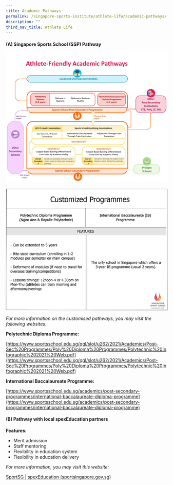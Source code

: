 ```yaml
---
title: Academic Pathways
permalink: /singapore-sports-institute/athlete-life/academic-pathways/
description: ""
third_nav_title: Athlete Life
---
```

#### **(A) Singapore Sports School (SSP) Pathway**

![Athlete-Friendly_Academic_Pathway](/images/What%20We%20Do/Singapore%20Sports%20Institute/Athlete%20Life/SpexEducation/Academic%20Pathways/Athlete-Friendly_Academic_Pathway.jpeg)

![SSP_pathway](/images/What%20We%20Do/Singapore%20Sports%20Institute/Athlete%20Life/SpexEducation/Academic%20Pathways/SSP_pathway.jpeg)

*For more information on the customised pathways, you may visit the following websites:*

**Polytechnic Diploma Programme:**

[https://www.sportsschool.edu.sg/qql/slot/u262/2021/Academics/Post-Sec%20Programmes/Poly%20Diploma%20Programmes/Polytechnic%20Infographic%202021%20Web.pdf](https://www.sportsschool.edu.sg/qql/slot/u262/2021/Academics/Post-Sec%20Programmes/Poly%20Diploma%20Programmes/Polytechnic%20Infographic%202021%20Web.pdf)

**International Baccalaureate Programme:**

[https://www.sportsschool.edu.sg/academics/post-secondary-programmes/international-baccalaureate-diploma-programme](https://www.sportsschool.edu.sg/academics/post-secondary-programmes/international-baccalaureate-diploma-programme)

#### **(B) Pathway with local spexEducation partners**

**Features:**

* Merit admission
* Staff mentoring
* Flexibility in education system
* Flexibility in education delivery

*For more information, you may visit this website:*

[SportSG | spexEducation (sportsingapore.gov.sg)](https://www.sportsingapore.gov.sg/Athletes-Coaches/Singapore-Sport-Institute/Athlete-Services-and-Development/spexEducation)